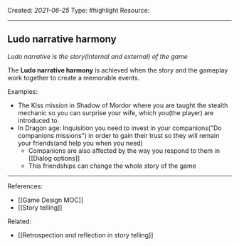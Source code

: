 
Created: *2021-06-25*
Type: #highlight 
Resource: 

---
## Ludo narrative harmony

*Ludo narrative is the story(internal and external) of the game*

The **Ludo narrative harmony** is achieved when the story and the gameplay work together to create a memorable events. 

Examples: 
- The Kiss mission in Shadow of Mordor where you are taught the stealth mechanic so you can surprise your wife, which you(the player) are introduced to.
- In Dragon age: Inquisition you need to invest in your companions("Do companions missions") in order to gain their trust so they will remain your friends(and help you when you need)
	- Companions are also affected by the way you respond to them in [[Dialog options]] 
	- This friendships can change the whole story of the game


---
References:
-  [[Game Design MOC]]
- [[Story telling]]

Related:
-  [[Retrospection and reflection in story telling]]

